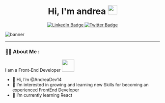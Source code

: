 
<div id="header" align="center">
<h1>
  Hi, I'm andrea
  <img src="https://media.giphy.com/media/hvRJCLFzcasrR4ia7z/giphy.gif" width="30px"/>
</h1>
  </div>
  
  <div id="badges" align="center">
  <a href="">
    <img src="https://img.shields.io/badge/LinkedIn-blue?style=for-the-badge&logo=linkedin&logoColor=white" alt="LinkedIn Badge"/>
  </a>
 
  <a href="https://twitter.com/Andreadev9">
    <img src="https://img.shields.io/badge/Twitter-blue?style=for-the-badge&logo=twitter&logoColor=white" alt="Twitter Badge"/>
  </a>

</div>

![banner](https://user-images.githubusercontent.com/108431169/192870239-9a66771d-e2bc-4f08-be96-d9cc53fea143.png)

---

### :woman_technologist: About Me :
I am a Front-End Developer <img src="https://media.giphy.com/media/iFOxtmdDxbaoq60EUg/giphy.gif" width="40"> 
- 👋 Hi, I’m @AndreaDev14
- 👀 I’m interested  in growing and learning new Skills for becoming an experienced FrontEnd Developer
- 🌱 I’m currently learning React
<img src="https://komarev.com/ghpvc/?username=AndreaDev14&style=flat-square&color=blue" alt=""/>






